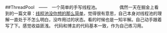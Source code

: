 ##ThreadPool —— 一个简单的手写线程池。   
&emsp;&emsp;偶然一天在掘金上看到的一篇文章：[线程池没你想的那么简单](https://juejin.im/post/5ce1f3b6f265da1ba2522f62 "线程池没你想的那么简单")，觉得很有意思，自己本身对线程池的理解一直处于不怎么明白，没咋用过的状态。看的时候也是一知半解。自己动手跟着写了下。感觉收益匪浅。 代码和博主的代码基本一致，作为自己练习用。
